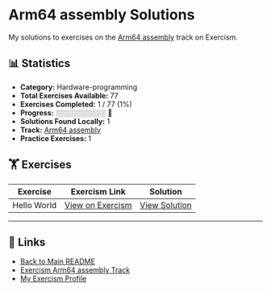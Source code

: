 # Arm64 assembly Solutions

My solutions to exercises on the [Arm64 assembly](https://exercism.org/tracks/arm64-assembly) track on Exercism.

## 📊 Statistics

- **Category:** Hardware-programming
- **Total Exercises Available:** 77
- **Exercises Completed:** 1 / 77 (1%)
- **Progress:** ░░░░░░░░░░ 🔴
- **Solutions Found Locally:** 1
- **Track:** [Arm64 assembly](https://exercism.org/tracks/arm64-assembly)
- **Practice Exercises:** 1

## 🏋️ Exercises

| Exercise | Exercism Link | Solution |
|----------|---------------|----------|
| Hello World | [View on Exercism](https://exercism.org/tracks/arm64-assembly/exercises/hello-world) | [View Solution](hello-world/README.md) |

---

## 🔗 Links

- [Back to Main README](../README.md)
- [Exercism Arm64 assembly Track](https://exercism.org/tracks/arm64-assembly)
- [My Exercism Profile](https://exercism.org/profiles/princemuel)
